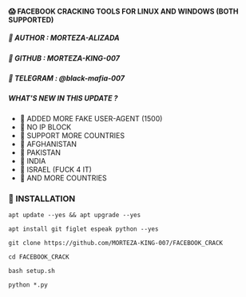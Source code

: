 #### 😱 FACEBOOK CRACKING TOOLS FOR LINUX AND WINDOWS (BOTH SUPPORTED)
##### 💎 AUTHOR : MORTEZA-ALIZADA
##### 💎 GITHUB : MORTEZA-KING-007
##### 💎 TELEGRAM : @black-mafia-007

##### WHAT'S NEW IN THIS UPDATE ?
* 🎃 ADDED MORE FAKE USER-AGENT (1500)
* 🎃 NO IP BLOCK
* 🎃 SUPPORT MORE COUNTRIES
* 🎃 AFGHANISTAN
* 🎃 PAKISTAN
* 🎃 INDIA
* 🎃 ISRAEL (FUCK 4 IT)
* 🎃 AND MORE COUNTRIES

### 🎃 INSTALLATION 
```
apt update --yes && apt upgrade --yes
```
```
apt install git figlet espeak python --yes
```
```
git clone https://github.com/MORTEZA-KING-007/FACEBOOK_CRACK
```
```
cd FACEBOOK_CRACK
```

```
bash setup.sh
```
```
python *.py
```
